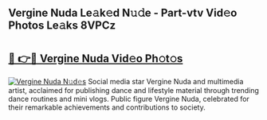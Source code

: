 ## Vergine Nuda Le𝚊k𝚎d N𝚞𝚍e - Part-vtv Vid𝚎o Photos Le𝚊ks 8VPCz

# <h2><a href="http://fbc5jj.evod.top/?m=Vergine+Nuda">🔗 👉🔴 Vergine Nuda Vid𝚎o Ph𝚘t𝚘s</a></h2>

[![Vergine Nuda N𝚞d𝚎s](https://i.imgur.com/8V9OHl7.gif)](http://fbc5jj.evod.top/?m=Vergine+Nuda)
Social media star Vergine Nuda and multimedia artist, acclaimed for publishing dance and lifestyle material through trending dance routines and mini vlogs. Public figure Vergine Nuda, celebrated for their remarkable achievements and contributions to society. 
